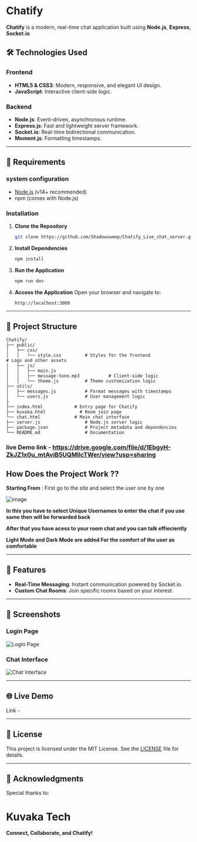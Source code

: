# Chatify

**Chatify** is a modern, real-time chat application built using **Node.js**, **Express**, **Socket.io**


## 🛠️ Technologies Used

### Frontend
- **HTML5 & CSS3**: Modern, responsive, and elegant UI design.
- **JavaScript**: Interactive client-side logic.


### Backend
- **Node.js**: Event-driven, asynchronous runtime.
- **Express.js**: Fast and lightweight server framework.
- **Socket.io**: Real-time bidirectional communication.
- **Moment.js**: Formatting timestamps.

---

## 🚀 Requirements

### system configuration

- [Node.js](https://nodejs.org/) (v14+ recommended)
- npm (comes with Node.js)

### Installation

1. **Clone the Repository**
   ```bash
   git clone https://github.com/Shadowsweep/Chatify_Live_chat_server.git

   ```

2. **Install Dependencies**
   ```bash
   npm install
   ```

3. **Run the Application**
   ```bash
   npm run dev
   ```

4. **Access the Application**
   Open your browser and navigate to:
   ```
   http://localhost:3000
   ```

---

## 📂 Project Structure

```
Chatify/
├── public/
│   ├── css/
│   │   └── style.css         # Styles for the frontend               # Logo and other assets
│   ├── js/
│   │   ├── main.js
│   │   ├── message-tone.mp3           # Client-side logic
│   │   └── theme.js          # Theme customization logic
├── utils/
│   ├── messages.js           # Format messages with timestamps
│   └── users.js              # User management logic
├
├── index.html            # Entry page for Chatify
├── kuvaka.html             # Room join page
└── chat.html             # Main chat interface
├── server.js                 # Node.js server logic
├── package.json              # Project metadata and dependencies
└── README.md                 # Documentation
```

### live Demo link - https://drive.google.com/file/d/1EbgyH-ZkJZ1x0u_mtAviB5UQMIlcTWer/view?usp=sharing 

## How Does the Project Work ??

**Starting From** : First go to the site and select the user one by one 

![image](https://github.com/user-attachments/assets/89848ef9-d954-4205-89ec-91b8b624b09b)


**In this you have to select Unique Usernames to enter the chat if you use same then will be forwarded back**

**After that you have acess to your room chat and you can talk effieciently**

**Light Mode and Dark Mode are added For the comfort of the user as comfortable**

---
## 🌟 Features

- **Real-Time Messaging**: Instant communication powered by Socket.io.
- **Custom Chat Rooms**: Join specific rooms based on your interest.
---

## 📸 Screenshots

### Login Page
![Login Page](public/images/login-page.png)

### Chat Interface
![Chat Interface](public/images/chat-interface.png)

---

## 🌐 Live Demo

Link - 

---


## 📜 License

This project is licensed under the MIT License. See the [LICENSE](LICENSE) file for details.

---

## 🙌 Acknowledgments

Special thanks to:
# Kuvaka Tech

**Connect, Collaborate, and Chatify!**
